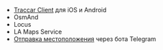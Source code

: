 - [Traccar Client](/online-tracking/traccar-client.md) для iOS и Android
- OsmAnd
- Locus
- LA Maps Service
- [Отправка местоположения](/telegram-bot/geolocation.md) через бота Telegram